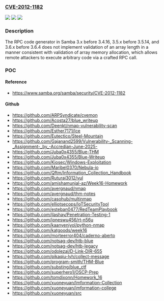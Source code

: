 ### [CVE-2012-1182](https://cve.mitre.org/cgi-bin/cvename.cgi?name=CVE-2012-1182)
![](https://img.shields.io/static/v1?label=Product&message=n%2Fa&color=blue)
![](https://img.shields.io/static/v1?label=Version&message=n%2Fa%20&color=brightgreen)
![](https://img.shields.io/static/v1?label=Vulnerability&message=n%2Fa&color=brightgreen)

### Description

The RPC code generator in Samba 3.x before 3.4.16, 3.5.x before 3.5.14, and 3.6.x before 3.6.4 does not implement validation of an array length in a manner consistent with validation of array memory allocation, which allows remote attackers to execute arbitrary code via a crafted RPC call.

### POC

#### Reference
- https://www.samba.org/samba/security/CVE-2012-1182

#### Github
- https://github.com/ARPSyndicate/cvemon
- https://github.com/Acosta27/blue_writeup
- https://github.com/Deenkt/nmap-vulnerability-scan
- https://github.com/Esther7171/Ice
- https://github.com/Eutectico/Steel-Mountain
- https://github.com/Gajanand2599/Vulnerability-_Scanning-_Assignment-_by_-Accredian-June-2025-
- https://github.com/Juba0x4355/Blue-THM
- https://github.com/Juba0x4355/Blue-Writeup
- https://github.com/Kiosec/Windows-Exploitation
- https://github.com/Maribel0370/Nebula-io
- https://github.com/Qftm/Information_Collection_Handbook
- https://github.com/Ruturaj3012/vul
- https://github.com/amishamunjal-az/Week16-Homework
- https://github.com/avergnaud/nmap
- https://github.com/avergnaud/thm-notes
- https://github.com/casohub/multinmap
- https://github.com/elliotsecops/IoTSecurityTool
- https://github.com/esteban0477/RedTeamPlaybook
- https://github.com/jlashay/Penetration-Testing-1
- https://github.com/joneswu456/rt-n56u
- https://github.com/kaanyeniyol/python-nmap
- https://github.com/katgoods/week16
- https://github.com/morteerror404/caderno-aberto
- https://github.com/notsag-dev/htb-blue
- https://github.com/notsag-dev/htb-legacy
- https://github.com/odolezal/D-Link-DIR-655
- https://github.com/pikaqiu-lyh/collect-message
- https://github.com/program-smith/THM-Blue
- https://github.com/substing/blue_ctf
- https://github.com/superhero1/OSCP-Prep
- https://github.com/tomdixonn/Homework_16
- https://github.com/xuoneyuan/Imformation-Collection
- https://github.com/xuoneyuan/imformation-college
- https://github.com/xuoneyuan/src

